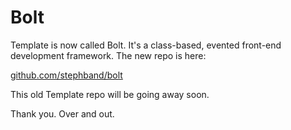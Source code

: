 <h1>Bolt</h1>

<p>Template is now called Bolt. It's a class-based, evented front-end development framework. The new repo is here:</p>

<a href="https://github.com/stephband/bolt">github.com/stephband/bolt</a>

<p>This old Template repo will be going away soon.</p>

<p>Thank you. Over and out.</p>